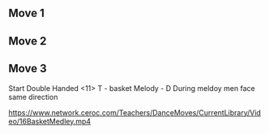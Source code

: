 ## Move 1


## Move 2



## Move 3
Start Double Handed
<11> T - basket Melody - D
During meldoy men face same direction

https://www.network.ceroc.com/Teachers/DanceMoves/CurrentLibrary/Video/16BasketMedley.mp4
